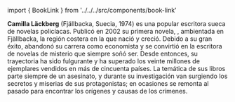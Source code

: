import { BookLink } from '../../../src/components/book-link'

**Camilla Läckberg** (Fjällbacka, Suecia, 1974) es una popular escritora sueca de
novelas policíacas. Publicó en 2002 su primera novela, <BookLink
title="La princesa de hielo, de Camilla Läckberg" />, ambientada en Fjällbacka,
la región costera en la que nació y creció. Debido a su gran éxito, abandonó su
carrera como economista y se convirtió en la escritora de novelas de misterio
que siempre soñó ser. Desde entonces, su trayectoria ha sido fulgurante y ha
superado los veinte millones de ejemplares vendidos en más de cincuenta países.
La temática de sus libros parte siempre de un asesinato, y durante su
investigación van surgiendo los secretos y miserias de sus protagonistas; en
ocasiones se remonta al pasado para encontrar los orígenes y causas de los
crímenes.
